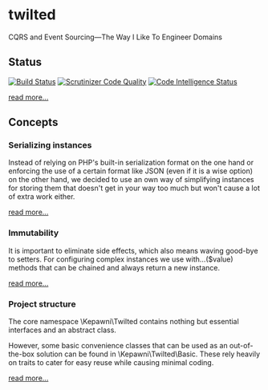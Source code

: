 # twilted
CQRS and Event Sourcing—The Way I Like To Engineer Domains

## Status

[![Build Status](https://travis-ci.org/kepawni/twilted.svg)](https://travis-ci.org/kepawni/twilted)
[![Scrutinizer Code Quality](https://scrutinizer-ci.com/g/kepawni/twilted/badges/quality-score.png?b=master)](https://scrutinizer-ci.com/g/kepawni/twilted/?branch=master)
[![Code Intelligence Status](https://scrutinizer-ci.com/g/kepawni/twilted/badges/code-intelligence.svg?b=master)](https://scrutinizer-ci.com/code-intelligence)

[read more...](doc/status.md)

## Concepts

### Serializing instances

Instead of relying on PHP's built-in serialization format on the one hand or enforcing the use of a certain format like JSON (even if it is a wise option) on the other hand, we decided to use an own way of simplifying instances for storing them that doesn't get in your way too much but won't cause a lot of extra work either.

[read more...](doc/serializing-instances.md)

### Immutability

It is important to eliminate side effects, which also means waving good-bye to setters. For configuring complex instances we use with…($value) methods that can be chained and always return a new instance.

[read more...](doc/immutability.md)

### Project structure

The core namespace \Kepawni\Twilted contains nothing but essential interfaces and an abstract class.

However, some basic convenience classes that can be used as an out-of-the-box solution can be found in \Kepawni\Twilted\Basic. These rely heavily on traits to cater for easy reuse while causing minimal coding.


[read more...](doc/structure.md)
